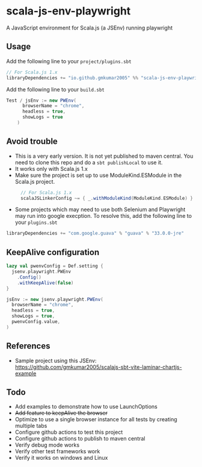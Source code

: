 # scala-js-env-playwright
A JavaScript environment for Scala.js (a JSEnv) running playwright
## Usage
Add the following line to your `project/plugins.sbt` 
```scala
// For Scala.js 1.x
libraryDependencies += "io.github.gmkumar2005" %% "scala-js-env-playwright" % "0.1.2-SNAPSHOT"
```
Add the following line to your `build.sbt` 
```scala
Test / jsEnv := new PWEnv(
      browserName = "chrome",
      headless = true,
      showLogs = true
    )
```
## Avoid trouble
* This is a very early version. It is not yet published to maven central. You need to clone this repo and do a `sbt publishLocal` to use it.
* It works only with Scala.js 1.x
* Make sure the project is set up to use ModuleKind.ESModule in the Scala.js project.
  ```scala
    // For Scala.js 1.x
    scalaJSLinkerConfig ~= { _.withModuleKind(ModuleKind.ESModule) }
    ```
* Some projects which may need to use both Selenium and Playwright may run into google execption. To resolve this, add the following line to your `plugins.sbt` 
```scala
libraryDependencies += "com.google.guava" % "guava" % "33.0.0-jre"
```

## KeepAlive configuration 
```scala
lazy val pwenvConfig = Def.setting {
  jsenv.playwright.PWEnv
    .Config()
    .withKeepAlive(false)
}

jsEnv := new jsenv.playwright.PWEnv(
  browserName = "chrome",
  headless = true,
  showLogs = true,
  pwenvConfig.value,
)

```
## References
* Sample project using this JSEnv: https://github.com/gmkumar2005/scalajs-sbt-vite-laminar-chartjs-example

## Todo 
* Add examples to demonstrate how to use LaunchOptions
* ~~Add feature to keepAlive the browser~~
* Optimize to use a single browser instance for all tests by creating multiple tabs
* Configure github actions to test this project
* Configure github actions to publish to maven central
* Verify debug mode works
* Verify other test frameworks work
* Verify it works on windows and Linux
